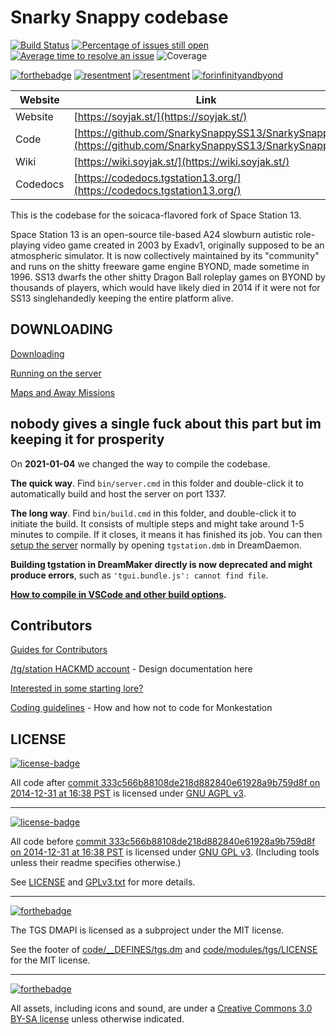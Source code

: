 # Snarky Snappy codebase

[![Build Status](https://github.com/monkestation/monkestation2.0/workflows/CI%20Suite/badge.svg)](https://github.com/SnarkySnappySS13/SnarkySnappy/actions?query=workflow%3A%22CI+Suite%22)
[![Percentage of issues still open](https://isitmaintained.com/badge/open/monkestation/monkestation2.0.svg)](https://isitmaintained.com/project/SnarkySnappySS13/SnarkySnappy "Percentage of issues still open")
[![Average time to resolve an issue](https://isitmaintained.com/badge/resolution/monkestation/monkestation2.0.svg)](https://isitmaintained.com/project/SnarkySnappySS13/SnarkySnappy "Average time to resolve an issue")
![Coverage](https://img.shields.io/badge/coverage---3%25-red.svg)

[![forthebadge](https://raw.githubusercontent.com/luckysharty/Snarky-Snappy/refs/heads/master/fueled%20by.png)](https://soylent.com/) [![resentment](https://raw.githubusercontent.com/luckysharty/Snarky-Snappy/refs/heads/master/BVILT%20WITH.png)](https://jakparty.soy/) [![resentment](https://raw.githubusercontent.com/luckysharty/Snarky-Snappy/refs/heads/master/contains%20autism.png)](https://soybooru.com) [![forinfinityandbyond](https://user-images.githubusercontent.com/5211576/29499758-4efff304-85e6-11e7-8267-62919c3688a9.gif)](https://www.reddit.com/r/SS13/comments/5oplxp/what_is_the_main_problem_with_byond_as_an_engine/dclbu1a)

| Website                 | Link                                           |
|-------------------------|------------------------------------------------|
| Website                 | [https://soyjak.st/](https://soyjak.st/) |
| Code                    | [https://github.com/SnarkySnappySS13/SnarkySnappy](https://github.com/SnarkySnappySS13/SnarkySnappy) |
| Wiki                    | [https://wiki.soyjak.st/](https://wiki.soyjak.st/) |
| Codedocs                | [https://codedocs.tgstation13.org/](https://codedocs.tgstation13.org/) |

This is the codebase for the soicaca-flavored fork of Space Station 13.

Space Station 13 is an open-source tile-based A24 slowburn autistic role-playing video game created in 2003 by Exadv1, originally supposed to be an atmospheric simulator. It is now collectively maintained by its "community" and runs on the shitty freeware game engine BYOND, made sometime in 1996. SS13 dwarfs the other shitty Dragon Ball roleplay games on BYOND by thousands of players, which would have likely died in 2014 if it were not for SS13 singlehandedly keeping the entire platform alive. 

## DOWNLOADING

[Downloading](.github/guides/DOWNLOADING.md)

[Running on the server](.github/guides/RUNNING_A_SERVER.md)

[Maps and Away Missions](.github/guides/MAPS_AND_AWAY_MISSIONS.md)

## nobody gives a single fuck about this part but im keeping it for prosperity

On **2021-01-04** we changed the way to compile the codebase.

**The quick way**. Find `bin/server.cmd` in this folder and double-click it to automatically build and host the server on port 1337.

**The long way**. Find `bin/build.cmd` in this folder, and double-click it to initiate the build. It consists of multiple steps and might take around 1-5 minutes to compile. If it closes, it means it has finished its job. You can then [setup the server](.github/guides/RUNNING_A_SERVER.md) normally by opening `tgstation.dmb` in DreamDaemon.

**Building tgstation in DreamMaker directly is now deprecated and might produce errors**, such as `'tgui.bundle.js': cannot find file`.

**[How to compile in VSCode and other build options](tools/build/README.md).**

## Contributors

[Guides for Contributors](.github/CONTRIBUTING.md)

[/tg/station HACKMD account](https://hackmd.io/@tgstation) - Design documentation here

[Interested in some starting lore?](https://github.com/tgstation/common_core)

[Coding guidelines](https://hackmd.io/@MonkestationPooba/code_guidelines) - How and how not to code for Monkestation

## LICENSE

[![license-badge](https://www.gnu.org/graphics/agplv3-155x51.png)](https://www.gnu.org/licenses/agpl-3.0.html)

All code after [commit 333c566b88108de218d882840e61928a9b759d8f on 2014-12-31 at 16:38 PST](https://github.com/tgstation/tgstation/commit/333c566b88108de218d882840e61928a9b759d8f) is licensed under [GNU AGPL v3](https://www.gnu.org/licenses/agpl-3.0.html).

---

[![license-badge](https://www.gnu.org/graphics/gplv3-127x51.png)](https://www.gnu.org/licenses/gpl-3.0.html)

All code before [commit 333c566b88108de218d882840e61928a9b759d8f on 2014-12-31 at 16:38 PST](https://github.com/tgstation/tgstation/commit/333c566b88108de218d882840e61928a9b759d8f) is licensed under [GNU GPL v3](https://www.gnu.org/licenses/gpl-3.0.html).
(Including tools unless their readme specifies otherwise.)

See [LICENSE](LICENSE) and [GPLv3.txt](GPLv3.txt) for more details.

---

[![forthebadge](https://forthebadge.com/images/badges/license-mit.svg)](https://forthebadge.com)

The TGS DMAPI is licensed as a subproject under the MIT license.

See the footer of [code/__DEFINES/tgs.dm](./code/__DEFINES/tgs.dm) and [code/modules/tgs/LICENSE](./code/modules/tgs/LICENSE) for the MIT license.

---

[![forthebadge](https://forthebadge.com/images/badges/cc-by-sa.svg)](https://forthebadge.com)

All assets, including icons and sound, are under a [Creative Commons 3.0 BY-SA license](https://creativecommons.org/licenses/by-sa/3.0/) unless otherwise indicated.
